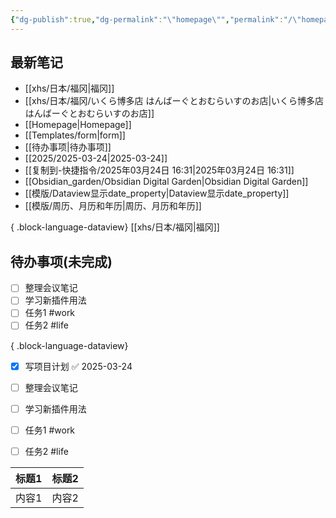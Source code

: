 ```yaml
---
{"dg-publish":true,"dg-permalink":"\"homepage\"","permalink":"/\"homepage\"/","tags":["home","gardenEntry"],"created":"2025-03-23T22:53:28.835+08:00","updated":"2025-03-24T20:14:34.366+08:00"}
---
```


## 最新笔记
- [[xhs/日本/福冈\|福冈]]
- [[xhs/日本/福冈/いくら博多店 はんばーぐとおむらいすのお店\|いくら博多店 はんばーぐとおむらいすのお店]]
- [[Homepage\|Homepage]]
- [[Templates/form\|form]]
- [[待办事项\|待办事项]]
- [[2025/2025-03-24\|2025-03-24]]
- [[复制到-快捷指令/2025年03月24日 16:31\|2025年03月24日 16:31]]
- [[Obsidian_garden/Obsidian Digital Garden\|Obsidian Digital Garden]]
- [[模版/Dataview显示date_property\|Dataview显示date_property]]
- [[模版/周历、月历和年历\|周历、月历和年历]]

{ .block-language-dataview}
[[xhs/日本/福冈\|福冈]]

## 待办事项(未完成)
- [ ] 整理会议笔记
- [ ] 学习新插件用法 
- [ ] 任务1 #work
- [ ] 任务2 #life

{ .block-language-dataview}

<div class="transclusion internal-embed is-loaded"><div class="markdown-embed">



- [x] 写项目计划 ✅ 2025-03-24
- [ ] 整理会议笔记  
- [ ] 学习新插件用法

- [ ] 任务1 #work 
- [ ] 任务2 #life 

| 标题1 | 标题2 |
| ----- | ----- |
| 内容1 | 内容2 |




</div></div>
